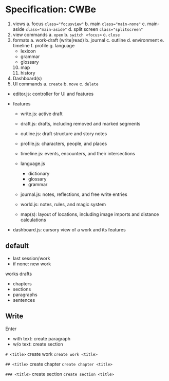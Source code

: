 # Specification: CWBe

1.	views
	a. focus			`class="focusview"`
	b. main				`class="main-none"`
	c. main-aside		`class="main-aside"`
	d. split screen		`class="splitscreen"`
2.	view commands
	a. `open`
	b. `switch <focus>`
	c. `close`
3.	formats
	a. work-draft (write|read)
	b. journal
	c. outline
	d. environment
	e. timeline
	f. profile
	g. language
	   - lexicon
	   - grammar
	   - glossary
	10. map
	11. history
4.	Dashboard(s)
5.	UI commands
	a. `create`
	b. `move`
	c. `delete`


- editor.js: controller for UI and features
- features

	- write.js: active draft
	- draft.js: drafts, including removed and marked segments
	- outline.js: draft structure and story notes
	- profile.js: characters, people, and places
	- timeline.js: events, encounters, and their intersections
	- language.js

		- dictionary
		- glossary
		- grammar

	- journal.js: notes, reflections, and free write entries
	- world.js: notes, rules, and magic system
	- map(s): layout of locations, including image imports and distance calculations

- dashboard.js: cursory view of a work and its features

## default
- last session/work
- if none: new work

works
drafts
- chapters
- sections
- paragraphs
- sentences

## Write

Enter
- with text:				create paragraph
- w/o text:					create section

`# <title>`					create work
`create work <title>`

`## <title>`				create chapter
`create chapter <title>`

`### <title>`				create section
`create section <title>`


